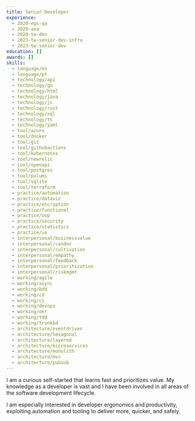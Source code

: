 ```yaml
---
title: Senior Developer
experience: 
  - 2020-egs-qa
  - 2020-axa
  - 2020-tw-dev
  - 2023-tw-senior-dev-infra
  - 2023-tw-senior-dev
education: []
awards: []
skills: 
  - language/en
  - language/pt
  - technology/api
  - technology/go
  - technology/html
  - technology/java
  - technology/js
  - technology/rust
  - technology/sql
  - technology/ts
  - technology/yaml
  - tool/azure
  - tool/docker
  - tool/git
  - tool/githubactions
  - tool/kubernetes
  - tool/newrelic
  - tool/openapi
  - tool/postgres
  - tool/pulumi
  - tool/sqlite
  - tool/terraform
  - practice/automation
  - practice/dataviz
  - practice/encryption
  - practice/functional
  - practice/oop
  - practice/security
  - practice/statistics
  - practice/ux
  - interpersonal/businessvalue
  - interpersonal/candor
  - interpersonal/cultivation
  - interpersonal/empathy
  - interpersonal/feedback
  - interpersonal/prioritization
  - interpersonal/riskmgmt
  - working/agile
  - working/async
  - working/bdd
  - working/cd
  - working/ci
  - working/devops
  - working/okr
  - working/tdd
  - working/trunkbd
  - architecture/eventdriven
  - architecture/hexagonal
  - architecture/layered
  - architecture/microservices
  - architecture/monolith
  - architecture/mvc
  - architecture/pubsub
---
```

I am a curious self-started that learns fast and prioritizes value. My knowledge as a developer is vast and I have been involved in all areas of the software development lifecycle.

I am especially interested in developer ergonomics and productivity, exploiting automation and tooling to deliver more, quicker, and safely.